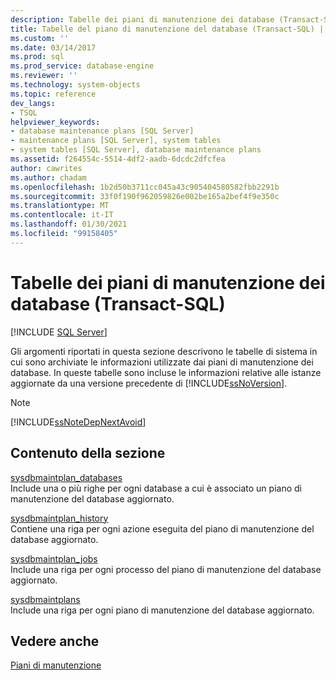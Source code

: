 ```yaml
---
description: Tabelle dei piani di manutenzione dei database (Transact-SQL)
title: Tabelle del piano di manutenzione del database (Transact-SQL) | Microsoft Docs
ms.custom: ''
ms.date: 03/14/2017
ms.prod: sql
ms.prod_service: database-engine
ms.reviewer: ''
ms.technology: system-objects
ms.topic: reference
dev_langs:
- TSQL
helpviewer_keywords:
- database maintenance plans [SQL Server]
- maintenance plans [SQL Server], system tables
- system tables [SQL Server], database maintenance plans
ms.assetid: f264554c-5514-4df2-aadb-6dcdc2dfcfea
author: cawrites
ms.author: chadam
ms.openlocfilehash: 1b2d50b3711cc045a43c905404580582fbb2291b
ms.sourcegitcommit: 33f0f190f962059826e002be165a2bef4f9e350c
ms.translationtype: MT
ms.contentlocale: it-IT
ms.lasthandoff: 01/30/2021
ms.locfileid: "99158405"
---
```

# <a name="database-maintenance-plan-tables-transact-sql"></a>Tabelle dei piani di manutenzione dei database (Transact-SQL)
[!INCLUDE [SQL Server](../../includes/applies-to-version/sqlserver.md)]

  Gli argomenti riportati in questa sezione descrivono le tabelle di sistema in cui sono archiviate le informazioni utilizzate dai piani di manutenzione dei database. In queste tabelle sono incluse le informazioni relative alle istanze aggiornate da una versione precedente di [!INCLUDE[ssNoVersion](../../includes/ssnoversion-md.md)].  
  
> [!NOTE]  
>  [!INCLUDE[ssNoteDepNextAvoid](../../includes/ssnotedepnextavoid-md.md)]  
  
## <a name="in-this-section"></a>Contenuto della sezione  
 [sysdbmaintplan_databases](../../relational-databases/system-tables/sysdbmaintplan-databases-transact-sql.md)  
 Include una o più righe per ogni database a cui è associato un piano di manutenzione del database aggiornato.  
  
 [sysdbmaintplan_history](../../relational-databases/system-tables/sysdbmaintplan-history-transact-sql.md)  
 Contiene una riga per ogni azione eseguita del piano di manutenzione del database aggiornato.  
  
 [sysdbmaintplan_jobs](../../relational-databases/system-tables/sysdbmaintplan-jobs-transact-sql.md)  
 Include una riga per ogni processo del piano di manutenzione del database aggiornato.  
  
 [sysdbmaintplans](../../relational-databases/system-tables/sysdbmaintplans-transact-sql.md)  
 Include una riga per ogni piano di manutenzione del database aggiornato.  
  
## <a name="see-also"></a>Vedere anche  
 [Piani di manutenzione](../../relational-databases/maintenance-plans/maintenance-plans.md)  
  
  
